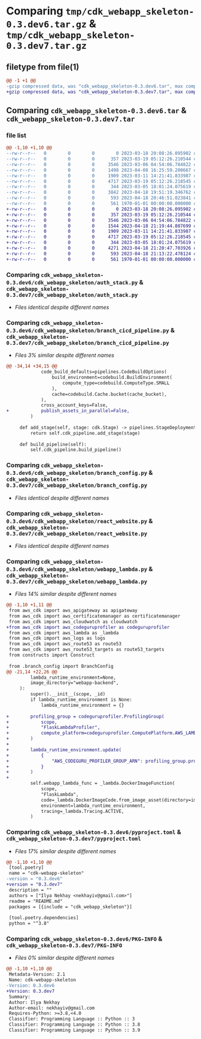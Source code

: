 # Comparing `tmp/cdk_webapp_skeleton-0.3.dev6.tar.gz` & `tmp/cdk_webapp_skeleton-0.3.dev7.tar.gz`

## filetype from file(1)

```diff
@@ -1 +1 @@
-gzip compressed data, was "cdk_webapp_skeleton-0.3.dev6.tar", max compression
+gzip compressed data, was "cdk_webapp_skeleton-0.3.dev7.tar", max compression
```

## Comparing `cdk_webapp_skeleton-0.3.dev6.tar` & `cdk_webapp_skeleton-0.3.dev7.tar`

### file list

```diff
@@ -1,10 +1,10 @@
--rw-r--r--   0        0        0        0 2023-03-18 20:08:26.095902 cdk_webapp_skeleton-0.3.dev6/README.md
--rw-r--r--   0        0        0      357 2023-03-19 05:12:26.210544 cdk_webapp_skeleton-0.3.dev6/cdk_webapp_skeleton/__init__.py
--rw-r--r--   0        0        0     3546 2023-03-06 04:54:06.784822 cdk_webapp_skeleton-0.3.dev6/cdk_webapp_skeleton/auth_stack.py
--rw-r--r--   0        0        0     1498 2023-04-08 16:25:59.200667 cdk_webapp_skeleton-0.3.dev6/cdk_webapp_skeleton/branch_cicd_pipeline.py
--rw-r--r--   0        0        0     1909 2023-03-11 14:21:41.833987 cdk_webapp_skeleton-0.3.dev6/cdk_webapp_skeleton/branch_config.py
--rw-r--r--   0        0        0     4717 2023-03-19 05:12:26.218545 cdk_webapp_skeleton-0.3.dev6/cdk_webapp_skeleton/react_website.py
--rw-r--r--   0        0        0      344 2023-03-05 18:01:24.075619 cdk_webapp_skeleton-0.3.dev6/cdk_webapp_skeleton/test_utils.py
--rw-r--r--   0        0        0     3842 2023-04-18 19:51:19.346762 cdk_webapp_skeleton-0.3.dev6/cdk_webapp_skeleton/webapp_lambda.py
--rw-r--r--   0        0        0      593 2023-04-18 20:46:51.023841 cdk_webapp_skeleton-0.3.dev6/pyproject.toml
--rw-r--r--   0        0        0      561 1970-01-01 00:00:00.000000 cdk_webapp_skeleton-0.3.dev6/PKG-INFO
+-rw-r--r--   0        0        0        0 2023-03-18 20:08:26.095902 cdk_webapp_skeleton-0.3.dev7/README.md
+-rw-r--r--   0        0        0      357 2023-03-19 05:12:26.210544 cdk_webapp_skeleton-0.3.dev7/cdk_webapp_skeleton/__init__.py
+-rw-r--r--   0        0        0     3546 2023-03-06 04:54:06.784822 cdk_webapp_skeleton-0.3.dev7/cdk_webapp_skeleton/auth_stack.py
+-rw-r--r--   0        0        0     1544 2023-04-18 21:19:44.807699 cdk_webapp_skeleton-0.3.dev7/cdk_webapp_skeleton/branch_cicd_pipeline.py
+-rw-r--r--   0        0        0     1909 2023-03-11 14:21:41.833987 cdk_webapp_skeleton-0.3.dev7/cdk_webapp_skeleton/branch_config.py
+-rw-r--r--   0        0        0     4717 2023-03-19 05:12:26.218545 cdk_webapp_skeleton-0.3.dev7/cdk_webapp_skeleton/react_website.py
+-rw-r--r--   0        0        0      344 2023-03-05 18:01:24.075619 cdk_webapp_skeleton-0.3.dev7/cdk_webapp_skeleton/test_utils.py
+-rw-r--r--   0        0        0     4271 2023-04-18 21:20:47.703926 cdk_webapp_skeleton-0.3.dev7/cdk_webapp_skeleton/webapp_lambda.py
+-rw-r--r--   0        0        0      593 2023-04-18 21:13:22.478124 cdk_webapp_skeleton-0.3.dev7/pyproject.toml
+-rw-r--r--   0        0        0      561 1970-01-01 00:00:00.000000 cdk_webapp_skeleton-0.3.dev7/PKG-INFO
```

### Comparing `cdk_webapp_skeleton-0.3.dev6/cdk_webapp_skeleton/auth_stack.py` & `cdk_webapp_skeleton-0.3.dev7/cdk_webapp_skeleton/auth_stack.py`

 * *Files identical despite different names*

### Comparing `cdk_webapp_skeleton-0.3.dev6/cdk_webapp_skeleton/branch_cicd_pipeline.py` & `cdk_webapp_skeleton-0.3.dev7/cdk_webapp_skeleton/branch_cicd_pipeline.py`

 * *Files 3% similar despite different names*

```diff
@@ -34,14 +34,15 @@
             code_build_defaults=pipelines.CodeBuildOptions(
                 build_environment=codebuild.BuildEnvironment(
                     compute_type=codebuild.ComputeType.SMALL
                 ),
                 cache=codebuild.Cache.bucket(cache_bucket),
             ),
             cross_account_keys=False,
+            publish_assets_in_parallel=False,
         )
 
     def add_stage(self, stage: cdk.Stage) -> pipelines.StageDeployment:
         return self.cdk_pipeline.add_stage(stage)
 
     def build_pipeline(self):
         self.cdk_pipeline.build_pipeline()
```

### Comparing `cdk_webapp_skeleton-0.3.dev6/cdk_webapp_skeleton/branch_config.py` & `cdk_webapp_skeleton-0.3.dev7/cdk_webapp_skeleton/branch_config.py`

 * *Files identical despite different names*

### Comparing `cdk_webapp_skeleton-0.3.dev6/cdk_webapp_skeleton/react_website.py` & `cdk_webapp_skeleton-0.3.dev7/cdk_webapp_skeleton/react_website.py`

 * *Files identical despite different names*

### Comparing `cdk_webapp_skeleton-0.3.dev6/cdk_webapp_skeleton/webapp_lambda.py` & `cdk_webapp_skeleton-0.3.dev7/cdk_webapp_skeleton/webapp_lambda.py`

 * *Files 14% similar despite different names*

```diff
@@ -1,10 +1,11 @@
 from aws_cdk import aws_apigateway as apigateway
 from aws_cdk import aws_certificatemanager as certificatemanager
 from aws_cdk import aws_cloudwatch as cloudwatch
+from aws_cdk import aws_codeguruprofiler as codeguruprofiler
 from aws_cdk import aws_lambda as _lambda
 from aws_cdk import aws_logs as logs
 from aws_cdk import aws_route53 as route53
 from aws_cdk import aws_route53_targets as route53_targets
 from constructs import Construct
 
 from .branch_config import BranchConfig
@@ -21,14 +22,26 @@
         lambda_runtime_environment=None,
         image_directory="webapp-backend",
     ):
         super().__init__(scope, _id)
         if lambda_runtime_environment is None:
             lambda_runtime_environment = {}
 
+        profiling_group = codeguruprofiler.ProfilingGroup(
+            scope,
+            "FlaskLambdaProfiler",
+            compute_platform=codeguruprofiler.ComputePlatform.AWS_LAMBDA,
+        )
+
+        lambda_runtime_environment.update(
+            {
+                "AWS_CODEGURU_PROFILER_GROUP_ARN": profiling_group.profiling_group_arn,
+            }
+        )
+
         self.webapp_lambda_func = _lambda.DockerImageFunction(
             scope,
             "FlaskLambda",
             code=_lambda.DockerImageCode.from_image_asset(directory=image_directory),
             environment=lambda_runtime_environment,
             tracing=_lambda.Tracing.ACTIVE,
         )
```

### Comparing `cdk_webapp_skeleton-0.3.dev6/pyproject.toml` & `cdk_webapp_skeleton-0.3.dev7/pyproject.toml`

 * *Files 17% similar despite different names*

```diff
@@ -1,10 +1,10 @@
 [tool.poetry]
 name = "cdk-webapp-skeleton"
-version = "0.3.dev6"
+version = "0.3.dev7"
 description = ""
 authors = ["Ilya Nekhay <nekhayiv@gmail.com>"]
 readme = "README.md"
 packages = [{include = "cdk_webapp_skeleton"}]
 
 [tool.poetry.dependencies]
 python = "^3.8"
```

### Comparing `cdk_webapp_skeleton-0.3.dev6/PKG-INFO` & `cdk_webapp_skeleton-0.3.dev7/PKG-INFO`

 * *Files 0% similar despite different names*

```diff
@@ -1,10 +1,10 @@
 Metadata-Version: 2.1
 Name: cdk-webapp-skeleton
-Version: 0.3.dev6
+Version: 0.3.dev7
 Summary: 
 Author: Ilya Nekhay
 Author-email: nekhayiv@gmail.com
 Requires-Python: >=3.8,<4.0
 Classifier: Programming Language :: Python :: 3
 Classifier: Programming Language :: Python :: 3.8
 Classifier: Programming Language :: Python :: 3.9
```

